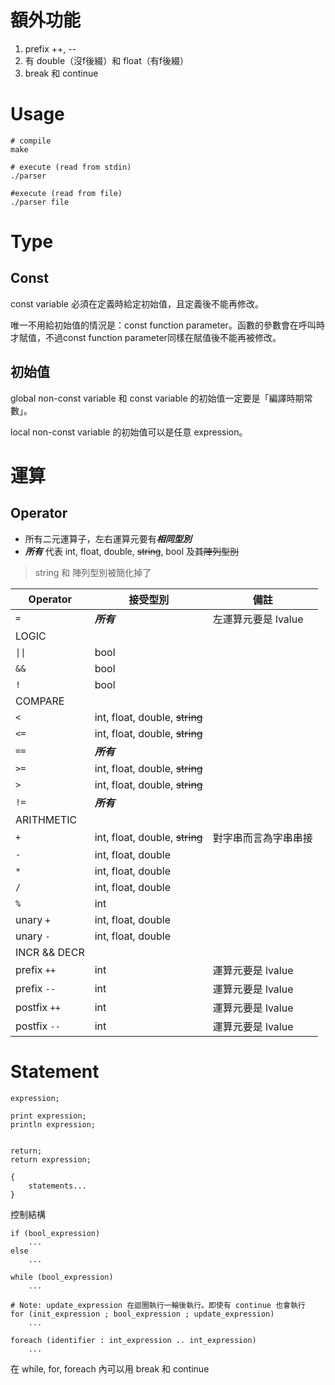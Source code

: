 # 額外功能

1. prefix ++, --
2. 有 double（沒f後綴）和 float（有f後綴）
3. break 和 continue

# Usage

```shell
# compile
make

# execute (read from stdin)
./parser

#execute (read from file)
./parser file
```

# Type

## Const

const variable 必須在定義時給定初始值，且定義後不能再修改。

唯一不用給初始值的情況是：const function parameter。函數的參數會在呼叫時才賦值，不過const function parameter同樣在賦值後不能再被修改。

## 初始值

global non-const variable 和 const variable 的初始值一定要是「編譯時期常數」。

local non-const variable 的初始值可以是任意 expression。


# 運算

## Operator

- 所有二元運算子，左右運算元要有***相同型別***
- ***所有*** 代表 int, float, double, ~~string~~, bool 及~~其陣列型別~~
> string 和 陣列型別被簡化掉了

Operator | 接受型別 | 備註
---|---|---|
`= ` | ***所有*** | 左運算元要是 lvalue
LOGIC ||
`\|\|` | bool |
`&&` | bool |
`! ` | bool |
COMPARE ||
`< ` | int, float, double, ~~string~~ |
`<=` | int, float, double, ~~string~~ |
`==` | ***所有*** |
`>=` | int, float, double, ~~string~~ |
`> ` | int, float, double, ~~string~~ |
`!=` | ***所有*** |
ARITHMETIC ||
`+`  | int, float, double, ~~string~~ | 對字串而言為字串串接
`-`  | int, float, double
`*`  | int, float, double
`/`  | int, float, double
`%`  | int
unary `+` | int, float, double
unary `-` | int, float, double
INCR && DECR ||
prefix `++`  | int | 運算元要是 lvalue
prefix `--`  | int | 運算元要是 lvalue
postfix `++` | int | 運算元要是 lvalue
postfix `--` | int | 運算元要是 lvalue

# Statement

```
expression;

print expression;
println expression;


return;
return expression;

{
    statements...
}
```

控制結構

```
if (bool_expression)
    ...
else
    ...

while (bool_expression)
    ...

# Note: update_expression 在迴圈執行一輪後執行。即使有 continue 也會執行
for (init_expression ; bool_expression ; update_expression)
    ...

foreach (identifier : int_expression .. int_expression)
    ...
```

在 while, for, foreach 內可以用 break 和 continue
